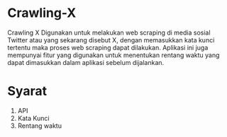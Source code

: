 # Crawling-X
Crawling X
Digunakan untuk melakukan web scraping di media sosial Twitter atau yang sekarang disebut X, dengan memasukkan kata kunci tertentu maka proses web scraping dapat dilakukan. Aplikasi ini juga mempunyai fitur yang digunakan untuk menentukan rentang waktu yang dapat dimasukkan dalam aplikasi sebelum dijalankan.
# Syarat
1. API
2. Kata Kunci
3. Rentang waktu

